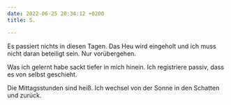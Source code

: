 ```yaml
---
date: 2022-06-25 20:34:12 +0200
title: S.

---
```

Es passiert nichts in diesen Tagen. Das Heu wird eingeholt und ich muss nicht daran beteiligt sein. Nur vorübergehen.

Was ich gelernt habe sackt tiefer in mich hinein. Ich registriere passiv, dass es von selbst geschieht.

Die Mittagsstunden sind heiß. Ich wechsel von der Sonne in den Schatten und zurück. 